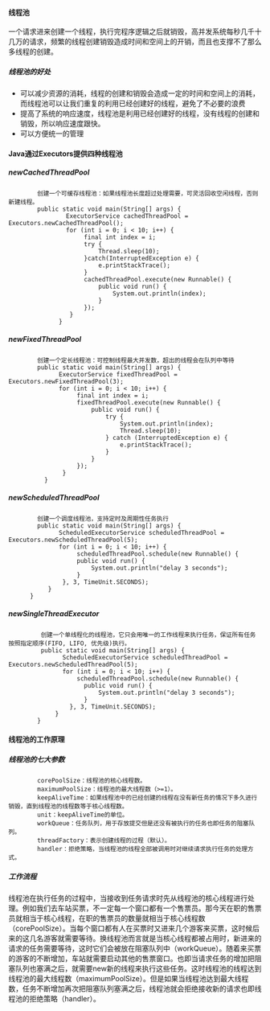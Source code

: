 #### 线程池
一个请求进来创建一个线程，执行完程序逻辑之后就销毁，高并发系统每秒几千十几万的请求，频繁的线程创建销毁造成时间和空间上的开销，而且也支撑不了那么多线程的创建。
##### 线程池的好处
* 可以减少资源的消耗，线程的创建和销毁会造成一定的时间和空间上的消耗，而线程池可以让我们重复的利用已经创建好的线程，避免了不必要的浪费
* 提高了系统的响应速度，线程池是利用已经创建好的线程，没有线程的创建和销毁，所以响应速度跟快。
* 可以方便统一的管理
#### Java通过Executors提供四种线程池
##### newCachedThreadPool

            创建一个可缓存线程池：如果线程池长度超过处理需要，可灵活回收空闲线程，否则新建线程。
            public static void main(String[] args) {  
                    ExecutorService cachedThreadPool = Executors.newCachedThreadPool();  
                    for (int i = 0; i < 10; i++) {  
                         final int index = i;  
                         try {  
                             Thread.sleep(10);  
                         }catch(InterruptedException e) {  
                             e.printStackTrace();  
                         }  
                         cachedThreadPool.execute(new Runnable() {  
                             public void run() {  
                                 System.out.println(index);  
                             }  
                         });  
                     }  
                  }
##### newFixedThreadPool

            创建一个定长线程池：可控制线程最大并发数，超出的线程会在队列中等待
            public static void main(String[] args) {  
                  ExecutorService fixedThreadPool = Executors.newFixedThreadPool(3);  
                  for (int i = 0; i < 10; i++) {  
                       final int index = i;  
                       fixedThreadPool.execute(new Runnable() {  
                           public void run() {  
                               try {  
                                   System.out.println(index);  
                                   Thread.sleep(10);  
                               } catch (InterruptedException e) {  
                                   e.printStackTrace();  
                               }  
                           }  
                       });  
                   }  
              }
##### newScheduledThreadPool

            创建一个调度线程池，支持定时及周期性任务执行
            public static void main(String[] args) {  
                  ScheduledExecutorService scheduledThreadPool = Executors.newScheduledThreadPool(5);  
                  for (int i = 0; i < 10; i++) {  
                       scheduledThreadPool.schedule(new Runnable() {  
                       public void run() {  
                           System.out.println("delay 3 seconds");  
                       }  
                   }, 3, TimeUnit.SECONDS);  
               }  
          }
##### newSingleThreadExecutor

             创建一个单线程化的线程池，它只会用唯一的工作线程来执行任务，保证所有任务按照指定顺序(FIFO, LIFO, 优先级)执行。
             public static void main(String[] args) {  
                   ScheduledExecutorService scheduledThreadPool = Executors.newScheduledThreadPool(5);  
                   for (int i = 0; i < 10; i++) {  
                       scheduledThreadPool.schedule(new Runnable() {  
                         public void run() {  
                             System.out.println("delay 3 seconds");  
                         }  
                     }, 3, TimeUnit.SECONDS);  
                 }  
            }
#### 线程池的工作原理
##### 线程池的七大参数
            corePoolSize：线程池的核心线程数。
            maximumPoolSize：线程池的最大线程数（>=1）。
            keepAliveTime：如果线程池中的已经创建的线程在没有新任务的情况下多久进行销毁，直到线程池的线程数等于核心线程数。
            unit：keepAliveTime的单位。
            workQueue：任务队列，用于存放提交但是还没有被执行的任务也即任务的阻塞队列。
            threadFactory：表示创建线程的过程（默认）。
            handler：拒绝策略，当线程池的线程全部被调用时对继续请求执行任务的处理方式。
##### 工作流程
线程池在执行任务的过程中，当接收到任务请求时先从线程池的核心线程进行处理。例如我们去车站买票，不一定每一个窗口都有一个售票员。那今天在职的售票员就相当于核心线程，在职的售票员的数量就相当于核心线程数（corePoolSize）。当每个窗口都有人在买票时又进来几个游客来买票，这时候后来的这几名游客就需要等待。换线程池而言就是当核心线程都被占用时，新进来的请求的任务需要等待，这时它们会被放在阻塞队列中（workQueue）。随着来买票的游客的不断增加，车站就需要启动其他的售票窗口。也即当请求任务的增加把阻塞队列也塞满之后，就需要new新的线程来执行这些任务。这时线程池的线程达到线程池的最大线程数（maximumPoolSize）。但是如果当线程池达到最大线程数，任务不断增加再次把阻塞队列塞满之后，线程池就会拒绝接收新的请求也即线程池的拒绝策略（handler）。
